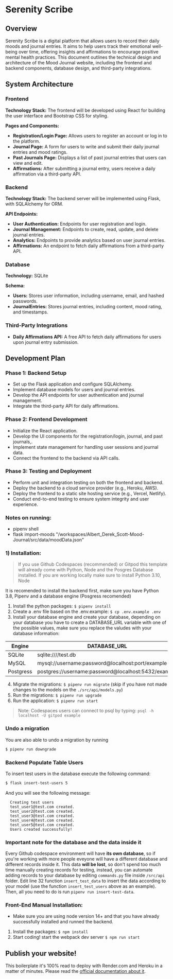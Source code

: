 
# Serenity Scribe

## Overview

Serenity Scribe is a digital platform that allows users to record their daily moods and journal entries. It aims to help users track their emotional well-being over time, offering insights and affirmations to encourage positive mental health practices. This document outlines the technical design and architecture of the Mood Journal website, including the frontend and backend components, database design, and third-party integrations.

## System Architecture

### Frontend

**Technology Stack:** The frontend will be developed using React for building the user interface and Bootstrap CSS for styling.

**Pages and Components:**
- **Registration/Login Page:** Allows users to register an account or log in to the platform.
- **Journal Page:** A form for users to write and submit their daily journal entries and mood ratings.
- **Past Journals Page:** Displays a list of past journal entries that users can view and edit.
- **Affirmations:** After submitting a journal entry, users receive a daily affirmation via a third-party API.

### Backend

**Technology Stack:** The backend server will be implemented using Flask, with SQLAlchemy for ORM.

**API Endpoints:**
- **User Authentication:** Endpoints for user registration and login.
- **Journal Management:** Endpoints to create, read, update, and delete journal entries.
- **Analytics:** Endpoints to provide analytics based on user journal entries.
- **Affirmations:** An endpoint to fetch daily affirmations from a third-party API.

### Database

**Technology:** SQLite

**Schema:**
- **Users:** Stores user information, including username, email, and hashed passwords.
- **JournalEntries:** Stores journal entries, including content, mood rating, and timestamps.

### Third-Party Integrations

- **Daily Affirmations API:** A free API to fetch daily affirmations for users upon journal entry submission.

## Development Plan

### Phase 1: Backend Setup

- Set up the Flask application and configure SQLAlchemy.
- Implement database models for users and journal entries.
- Develop the API endpoints for user authentication and journal management.
- Integrate the third-party API for daily affirmations.

### Phase 2: Frontend Development

- Initialize the React application.
- Develop the UI components for the registration/login, journal, and past journals,.
- Implement state management for handling user sessions and journal data.
- Connect the frontend to the backend via API calls.

### Phase 3: Testing and Deployment

- Perform unit and integration testing on both the frontend and backend.
- Deploy the backend to a cloud service provider (e.g., Heroku, AWS).
- Deploy the frontend to a static site hosting service (e.g., Vercel, Netlify).
- Conduct end-to-end testing to ensure system integrity and user experience.

### Notes on running:

- pipenv shell
- flask import-moods "/workspaces/Albert_Derek_Scott-Mood-Journal/src/data/moodData.json"

### 1) Installation:

> If you use Github Codespaces (recommended) or Gitpod this template will already come with Python, Node and the Posgres Database installed. If you are working locally make sure to install Python 3.10, Node 

It is recomended to install the backend first, make sure you have Python 3.8, Pipenv and a database engine (Posgress recomended)

1. Install the python packages: `$ pipenv install`
2. Create a .env file based on the .env.example: `$ cp .env.example .env`
3. Install your database engine and create your database, depending on your database you have to create a DATABASE_URL variable with one of the possible values, make sure you replace the valudes with your database information:

| Engine    | DATABASE_URL                                        |
| --------- | --------------------------------------------------- |
| SQLite    | sqlite:////test.db                                  |
| MySQL     | mysql://username:password@localhost:port/example    |
| Postgress | postgres://username:password@localhost:5432/example |

4. Migrate the migrations: `$ pipenv run migrate` (skip if you have not made changes to the models on the `./src/api/models.py`)
5. Run the migrations: `$ pipenv run upgrade`
6. Run the application: `$ pipenv run start`

> Note: Codespaces users can connect to psql by typing: `psql -h localhost -U gitpod example`

### Undo a migration

You are also able to undo a migration by running

```sh
$ pipenv run downgrade
```

### Backend Populate Table Users

To insert test users in the database execute the following command:

```sh
$ flask insert-test-users 5
```

And you will see the following message:

```
  Creating test users
  test_user1@test.com created.
  test_user2@test.com created.
  test_user3@test.com created.
  test_user4@test.com created.
  test_user5@test.com created.
  Users created successfully!
```

### **Important note for the database and the data inside it**

Every Github codespace environment will have **its own database**, so if you're working with more people eveyone will have a different database and different records inside it. This data **will be lost**, so don't spend too much time manually creating records for testing, instead, you can automate adding records to your database by editing ```commands.py``` file inside ```/src/api``` folder. Edit line 32 function ```insert_test_data``` to insert the data according to your model (use the function ```insert_test_users``` above as an example). Then, all you need to do is run ```pipenv run insert-test-data```.

### Front-End Manual Installation:

-   Make sure you are using node version 14+ and that you have already successfully installed and runned the backend.

1. Install the packages: `$ npm install`
2. Start coding! start the webpack dev server `$ npm run start`

## Publish your website!

This boilerplate it's 100% read to deploy with Render.com and Heroku in a matter of minutes. Please read the [official documentation about it](https://start.4geeksacademy.com/deploy).
